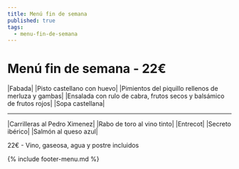 ```yaml
---
title: Menú fin de semana
published: true
tags:
  - menu-fin-de-semana
---
```


# Menú fin de semana - 22€

|Fabada|
|Pisto castellano con huevo|
|Pimientos del piquillo rellenos de merluza y gambas|
|Ensalada con rulo de cabra, frutos secos y balsámico de frutos rojos|
|Sopa castellana|

------
|Carrilleras al Pedro Ximenez|
|Rabo de toro al vino tinto|
|Entrecot|
|Secreto ibérico|
|Salmón al queso azul|

22€ - Vino, gaseosa, agua y postre incluidos

{% include footer-menu.md %}
